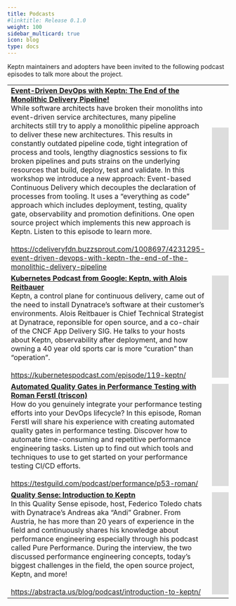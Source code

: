 ```yaml
---
title: Podcasts
#linktitle: Release 0.1.0
weight: 100
sidebar_multicard: true
icon: blog
type: docs
---
```

 
Keptn maintainers and adopters have been invited to the following podcast episodes to talk more about the project. 

| | |
| --- | --- |
| [**Event-Driven DevOps with Keptn: The End of the Monolithic Delivery Pipeline!**](https://cdeliveryfdn.buzzsprout.com/1008697/4231295-event-driven-devops-with-keptn-the-end-of-the-monolithic-delivery-pipeline)<br>While software architects have broken their monoliths into event-driven service architectures, many pipeline architects still try to apply a monolithic pipeline approach to deliver these new architectures. This results in constantly outdated pipeline code, tight integration of process and tools, lengthy diagnostics sessions to fix broken pipelines and puts strains on the underlying resources that build, deploy, test and validate. In this workshop we introduce a new approach: Event-based Continuous Delivery which decouples the declaration of processes from tooling. It uses a “everything as code” approach which includes deployment, testing, quality gate, observability and promotion definitions. One open source project which implements this new approach is Keptn. Listen to this episode to learn more.<br><br>https://cdeliveryfdn.buzzsprout.com/1008697/4231295-event-driven-devops-with-keptn-the-end-of-the-monolithic-delivery-pipeline | <iframe src="https://open.spotify.com/embed-podcast/episode/2BgNQBoBiMP41rxUQrYhci" width="500" height="232" frameborder="0" allowtransparency="true" allow="encrypted-media"></iframe> |
| [**Kubernetes Podcast from Google: Keptn, with Alois Reitbauer**](https://kubernetespodcast.com/episode/119-keptn/)<br>Keptn, a control plane for continuous delivery, came out of the need to install Dynatrace’s software at their customer’s environments. Alois Reitbauer is Chief Technical Strategist at Dynatrace, reponsible for open source, and a co-chair of the CNCF App Delivery SIG. He talks to your hosts about Keptn, observability after deployment, and how owning a 40 year old sports car is more “curation” than “operation”.<br><br>https://kubernetespodcast.com/episode/119-keptn/ | <iframe src="https://open.spotify.com/embed-podcast/episode/2aujvK9AchmaZi1G4AOtoi" width="100%" height="232" frameborder="0" allowtransparency="true" allow="encrypted-media"></iframe> |
| [**Automated Quality Gates in Performance Testing with Roman Ferstl (triscon)**](https://testguild.com/podcast/performance/p53-roman)<br>How do you genuinely integrate your performance testing efforts into your DevOps lifecycle? In this episode, Roman Ferstl will share his experience with creating automated quality gates in performance testing. Discover how to automate time-consuming and repetitive performance engineering tasks. Listen up to find out which tools and techniques to use to get started on your performance testing CI/CD efforts.<br><br>https://testguild.com/podcast/performance/p53-roman/ | <iframe src="https://open.spotify.com/embed-podcast/episode/1OG3kRIxBo06fjry1tRYP8" width="100%" height="232" frameborder="0" allowtransparency="true" allow="encrypted-media"></iframe> |
| [**Quality Sense: Introduction to Keptn**](https://abstracta.us/blog/podcast/introduction-to-keptn/)<br>In this Quality Sense episode, host, Federico Toledo chats with Dynatrace’s Andreas aka “Andi” Grabner. From Austria, he has more than 20 years of experience in the field and continuously shares his knowledge about performance engineering especially through his podcast called Pure Performance. During the interview, the two discussed performance engineering concepts, today’s biggest challenges in the field, the open source project, Keptn, and more!<br><br>https://abstracta.us/blog/podcast/introduction-to-keptn/ | <iframe src="https://open.spotify.com/embed-podcast/episode/0Y4mYNgwizSP0MjppguGMT" width="100%" height="232" frameborder="0" allowtransparency="true" allow="encrypted-media"></iframe> |

